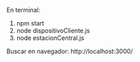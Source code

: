 En terminal:
1. npm start
2. node dispositivoCliente.js
3. node estacionCentral.js

Buscar en navegador:
http://localhost:3000/
